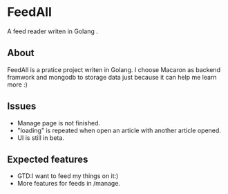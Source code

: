 # FeedAll
A feed reader writen in Golang .
## About
FeedAll is a pratice project writen in Golang.
I choose Macaron as backend framwork and mongodb to storage data just because it can help me learn more :)

## Issues
+ Manage page is not finished.
+ "loading" is repeated when open an article with another article opened.
+ UI is still in beta.
## Expected features
+ GTD:I want to feed my things on it:)
+ More features for feeds in /manage.